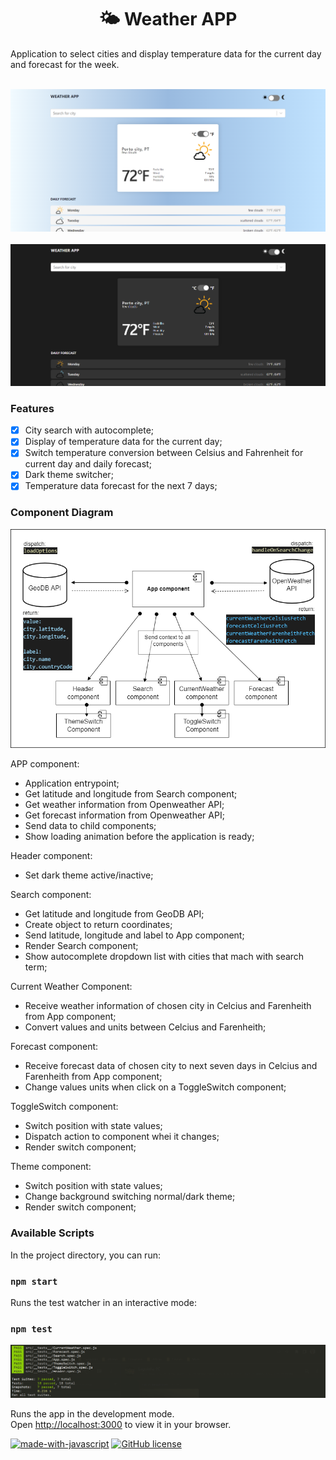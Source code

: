<h1 align="center">🌤 Weather APP</a></h1>
Application to select cities and display temperature data for the current day and forecast for the week. 
<br /><br /> 

![application screen](https://raw.githubusercontent.com/dropecosta/weather-application/master/src/assets/screen.png)
<br /><br />
![application darkmode screen](https://raw.githubusercontent.com/dropecosta/weather-application/master/src/assets/screen2.png)

### Features

- [x] City search with autocomplete;
- [x] Display of temperature data for the current day;
- [x] Switch temperature conversion between Celsius and Fahrenheit for current day and daily forecast;
- [x] Dark theme switcher;
- [x] Temperature data forecast for the next 7 days;

### Component  Diagram

![component diagram](https://raw.githubusercontent.com/dropecosta/weather-application/master/src/assets/diagram.png)

APP component:
- Application entrypoint;
- Get latitude and longitude from Search component;
- Get weather information from Openweather API;
- Get forecast information from Openweather API;
- Send data to child components;
- Show loading animation before the application is ready;

Header component:
- Set dark theme active/inactive;

Search component:
- Get latitude and longitude from GeoDB API;
- Create object to return coordinates;
- Send latitude, longitude and label to App component;
- Render Search component;
- Show autocomplete dropdown list with cities that mach with search term;

Current Weather Component:
- Receive weather information of chosen city in Celcius and Farenheith from App component;
- Convert values and units between Celcius and Farenheith;

Forecast component:
- Receive forecast data of chosen city to next seven days in Celcius and Farenheith from App component;
- Change values units when click on a ToggleSwitch component;

ToggleSwitch component:
- Switch position with state values;
- Dispatch action to component whei it changes;
- Render switch component;

Theme component:
- Switch position with state values;
- Change background switching normal/dark theme;
- Render switch component;

### Available Scripts

In the project directory, you can run:

### `npm start`

Runs the test watcher in an interactive mode:

### `npm test`

![unit tests](https://raw.githubusercontent.com/dropecosta/weather-application/master/src/assets/tests.png)

Runs the app in the development mode.\
Open [http://localhost:3000](http://localhost:3000) to view it in your browser.
<br />

[![made-with-javascript](https://img.shields.io/badge/Made%20with-JavaScript-1f425f.svg)](https://www.javascript.com)
[![GitHub license](https://img.shields.io/github/license/Naereen/StrapDown.js.svg)](https://github.com/Naereen/StrapDown.js/blob/master/LICENSE)


